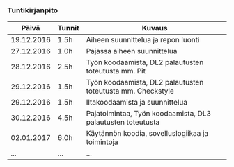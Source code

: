 ### Tuntikirjanpito
Päivä | Tunnit | Kuvaus
--------------- | ----- | ------
19.12.2016 | 1.5h | Aiheen suunnittelua ja repon luonti
27.12.2016 | 1.0h | Pajassa aiheen suunnittelua
28.12.2016 | 2.5h | Työn koodaamista, DL2 palautusten toteutusta mm. Pit
29.12.2016 | 1.5h | Työn koodaamista, DL2 palautusten toteutusta mm. Checkstyle
29.12.2016 | 1.5h | Iltakoodaamista ja suunnittelua
30.12.2016 | 4.5h | Pajatoimintaa, Työn koodaamista, DL3 palautusten toteutusta
02.01.2017 | 6.0h | Käytännön koodia, sovelluslogiikaa ja toimintoja 
... | ... | ...
